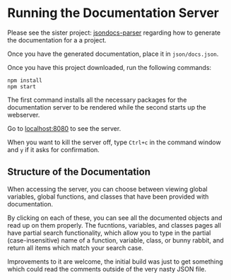 # Running the Documentation Server

Please see the sister project: [jsondocs-parser][1] regarding how to generate
the documentation for a a project.

Once you have the generated documentation, place it in `json/docs.json`.

Once you have this project downloaded, run the following commands:

    npm install
    npm start

The first command installs all the necessary packages for the documentation
server to be rendered while the second starts up the webserver.

Go to [localhost:8080][2] to see the server.

When you want to kill the server off, type `Ctrl+c` in the command window and
`y` if it asks for confirmation.

## Structure of the Documentation

When accessing the server, you can choose between viewing global variables,
global functions, and classes that have been provided with documentation.

By clicking on each of these, you can see all the documented objects and read
up on them properly. The fucntions, variables, and classes pages all have
partial search functionality, which allow you to type in the partial
(case-insensitive) name of a function, variable, class, or bunny rabbit, and
return all items which match your search case.

Improvements to it are welcome, the initial build was just to get something
which could read the comments outside of the very nasty JSON file.

[1]: https://github.com/M4Numbers/jsondocs-parser
[2]: http://localhost:8080
